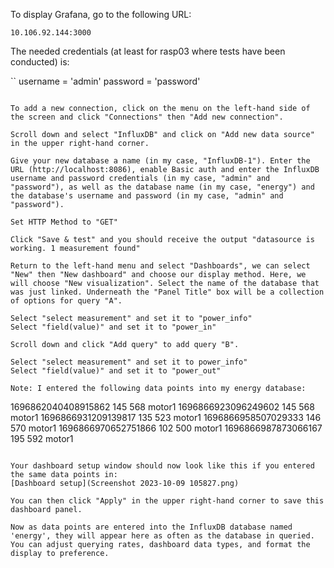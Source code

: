 To display Grafana, go to the following URL:

```10.106.92.144:3000```

The needed credentials (at least for rasp03 where tests have been conducted) is:

``
username = 'admin'
password = 'password'
```

To add a new connection, click on the menu on the left-hand side of the screen and click "Connections" then "Add new connection".

Scroll down and select "InfluxDB" and click on "Add new data source" in the upper right-hand corner.

Give your new database a name (in my case, "InfluxDB-1"). Enter the URL (http://localhost:8086), enable Basic auth and enter the InfluxDB username and password credentials (in my case, "admin" and "password"), as well as the database name (in my case, "energy") and the database's username and password (in my case, "admin" and "password").

Set HTTP Method to "GET"

Click "Save & test" and you should receive the output "datasource is working. 1 measurement found"

Return to the left-hand menu and select "Dashboards", we can select "New" then "New dashboard" and choose our display method. Here, we will choose "New visualization". Select the name of the database that was just linked. Underneath the "Panel Title" box will be a collection of options for query "A".

Select "select measurement" and set it to "power_info"
Select "field(value)" and set it to "power_in"

Scroll down and click "Add query" to add query "B".

Select "select measurement" and set it to power_info"
Select "field(value)" and set it to "power_out"

Note: I entered the following data points into my energy database:
``` 
1696862040408915862 145      568       motor1
1696866923096249602 145      568       motor1
1696866931209139817 135      523       motor1
1696866958507029333 146      570       motor1
1696866970652751866 102      500       motor1
1696866987873066167 195      592       motor1
```

Your dashboard setup window should now look like this if you entered the same data points in:
[Dashboard setup](Screenshot 2023-10-09 105827.png)

You can then click "Apply" in the upper right-hand corner to save this dashboard panel. 

Now as data points are entered into the InfluxDB database named 'energy', they will appear here as often as the database in queried. You can adjust querying rates, dashboard data types, and format the display to preference.